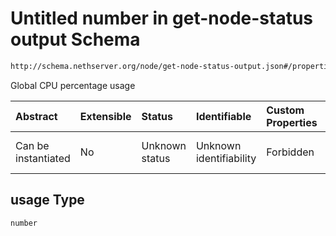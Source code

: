 # Untitled number in get-node-status output Schema

```txt
http://schema.nethserver.org/node/get-node-status-output.json#/properties/cpu/properties/usage
```

Global CPU percentage usage

| Abstract            | Extensible | Status         | Identifiable            | Custom Properties | Additional Properties | Access Restrictions | Defined In                                                                              |
| :------------------ | :--------- | :------------- | :---------------------- | :---------------- | :-------------------- | :------------------ | :-------------------------------------------------------------------------------------- |
| Can be instantiated | No         | Unknown status | Unknown identifiability | Forbidden         | Allowed               | none                | [get-node-status-output.json*](node/get-node-status-output.json "open original schema") |

## usage Type

`number`
